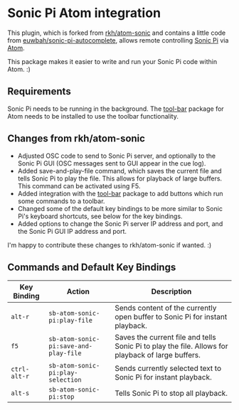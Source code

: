 # Sonic Pi Atom integration

This plugin, which is forked from [rkh/atom-sonic](https://github.com/rkh/atom-sonic) and contains a little code from [euwbah/sonic-pi-autocomplete](https://github.com/euwbah/sonic-pi-autocomplete), allows remote controlling [Sonic Pi](http://sonic-pi.net/) via [Atom](https://atom.io/).

This package makes it easier to write and run your Sonic Pi code within Atom. :)

## Requirements

Sonic Pi needs to be running in the background.
The [tool-bar](https://atom.io/packages/tool-bar) package for Atom needs to be installed to use the toolbar functionality.

## Changes from rkh/atom-sonic
* Adjusted OSC code to send to Sonic Pi server, and optionally to the Sonic Pi GUI (OSC messages sent to GUI appear in the cue log).
* Added save-and-play-file command, which saves the current file and tells Sonic Pi to play the file. This allows for playback of large buffers. This command can be activated using F5.
* Added integration with the [tool-bar](https://atom.io/packages/tool-bar) package to add buttons which run some commands to a toolbar.
* Changed some of the default key bindings to be more similar to Sonic Pi's keyboard shortcuts, see below for the key bindings.
* Added options to change the Sonic Pi server IP address and port, and the Sonic Pi GUI IP address and port.

I'm happy to contribute these changes to rkh/atom-sonic if wanted. :)

## Commands and Default Key Bindings

 Key Binding  | Action                                | Description
--------------|---------------------------------------|-----------------
 `alt-r`      | `sb-atom-sonic-pi:play-file`          | Sends content of the currently open buffer to Sonic Pi for instant playback.
 `f5`         | `sb-atom-sonic-pi:save-and-play-file` | Saves the current file and tells Sonic Pi to play the file. Allows for playback of large buffers.
 `ctrl-alt-r` | `sb-atom-sonic-pi:play-selection`     | Sends currently selected text to Sonic Pi for instant playback.
 `alt-s`      | `sb-atom-sonic-pi:stop`               | Tells Sonic Pi to stop all playback.
